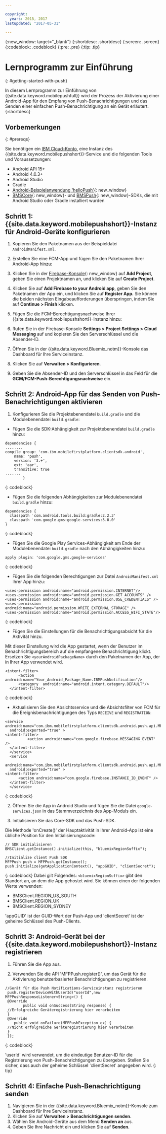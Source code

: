 ```yaml
---

copyright:
  years: 2015, 2017
lastupdated: "2017-05-31"

---
```


{:new_window: target="_blank"}
{:shortdesc: .shortdesc}
{:screen: .screen}
{:codeblock: .codeblock}
{:pre: .pre}
{:tip: .tip}

# Lernprogramm zur Einführung
{: #getting-started-with-push}

In diesem Lernprogramm zur Einführung von {{site.data.keyword.mobilepushfull}} wird der Prozess der Aktivierung einer Android-App für den Empfang von Push-Benachrichtigungen und das Senden einer einfachen Push-Benachrichtigung an ein Gerät erläutert.
{:shortdesc}

<div id="prerequisites"></div>

## Vorbemerkungen
{: #prereqs}

Sie benötigen ein [IBM Cloud-Konto](https://console.bluemix.net/registration/), eine Instanz des
{{site.data.keyword.mobilepushshort}}-Service und die folgenden Tools und Voraussetzungen:

  * Android API 15+
  * Android 4.0.3+
  * Android Studio
  * Gradle
  * [Android-Beispielanwendung 'helloPush'](https://github.com/ibm-bluemix-mobile-services/bms-samples-android-hellopush){: new_window}
  * [BMSCore](https://github.com/ibm-bluemix-mobile-services/bms-clientsdk-android-core){: new_window}- und
  [BMSPush](https://github.com/ibm-bluemix-mobile-services/bms-clientsdk-android-push){: new_window}-SDKs, die mit Android Studio oder Gradle installiert wurden

## Schritt 1: {{site.data.keyword.mobilepushshort}}-Instanz für Android-Geräte konfigurieren

1. Kopieren Sie den Paketnamen aus der Beispieldatei `AndroidManifest.xml`.

2. Erstellen Sie eine FCM-App und fügen Sie den Paketnamen Ihrer Android-App hinzu:
  1. Klicken Sie in der [Firebase-Konsole](https://console.firebase.google.com){: new_window} auf **Add Project**, geben Sie einen Projektnamen an, und klicken Sie auf **Create Project**.
  2. Klicken Sie auf **Add Firebase to your Android app**, geben Sie den Paketnamen der App ein, und klicken Sie auf **Register App**. Sie können die beiden nächsten Eingabeaufforderungen überspringen, indem Sie auf **Continue > Finish** klicken. 

3. Fügen Sie die FCM-Berechtigungsnachweise Ihrer {{site.data.keyword.mobilepushshort}}-Instanz hinzu:
  1. Rufen Sie in der Firebase-Konsole **Settings > Project Settings > Cloud Messaging** auf und kopieren Sie den Serverschlüssel und die Absender-ID.
  2. Öffnen Sie in der {{site.data.keyword.Bluemix_notm}}-Konsole das Dashboard für Ihre Serviceinstanz.
  3. Klicken Sie auf **Verwalten > Konfigurieren**.
  4. Geben Sie die Absender-ID und den Serverschlüssel in das Feld für die **GCM/FCM-Push-Berechtigungsnachweise** ein.

## Schritt 2: Android-App für das Senden von Push-Benachrichtigungen aktivieren

1. Konfigurieren Sie die Projektebenendatei `build.gradle` und die Modulebenendatei `build.gradle`:

  * Fügen Sie die SDK-Abhängigkeit zur Projektebenendatei `build.gradle` hinzu:
  
  ```
  dependencies {
  ........
  compile group: 'com.ibm.mobilefirstplatform.clientsdk.android',
      name: 'push',
      version: '3.+',
      ext: 'aar',
      transitive: true
  .......
	      }
  ```
  {: codeblock}

  * Fügen Sie die folgenden Abhängigkeiten zur Modulebenendatei `build.gradle` hinzu:
  
  ```
  dependencies {
    classpath 'com.android.tools.build:gradle:2.2.3'
    classpath 'com.google.gms:google-services:3.0.0'
  }
  ```
  {: codeblock}
  
  * Fügen Sie die Google Play Services-Abhängigkeit am Ende der Modulebenendatei `build.gradle`  nach den Abhängigkeiten hinzu:
  
  ```
  apply plugin: 'com.google.gms.google-services'
  ```
  {: codeblock}
  
  * Fügen Sie die folgenden Berechtigungen zur Datei `AndroidManifest.xml` Ihrer App hinzu:
  
  ```
  <uses-permission android:name="android.permission.INTERNET"/>
  <uses-permission android:name="android.permission.GET_ACCOUNTS" />
  <uses-permission android:name="android.permission.USE_CREDENTIALS" />
  <uses-permission android:name="android.permission.WRITE_EXTERNAL_STORAGE" />
  <uses-permission android:name="android.permission.ACCESS_WIFI_STATE"/>
  ```
  {: codeblock}
  
  * Fügen Sie die Einstellungen für die Benachrichtigungsabsicht für die Aktivität hinzu. 
  
  Mit dieser Einstellung wird die App gestartet, wenn der Benutzer im Benachrichtigungsbereich auf die empfangene Benachrichtigung klickt. Ersetzen Sie `<yourAndroidPackageName>` durch den Paketnamen der App, der in Ihrer App verwendet wird.
  
  ```
  <intent-filter>
		<action android:name="Your_Android_Package_Name.IBMPushNotification"/>
		<category  android:name="android.intent.category.DEFAULT"/>
	</intent-filter>
  ```
  {: codeblock}
  
  * Aktualisieren Sie den Absichtsservice und die Absichtsfilter von FCM für die Ereignisbenachrichtigungen des Typs `RECEIVE` und `REGISTRATION`:
  
  ```
  <service android:name="com.ibm.mobilefirstplatform.clientsdk.android.push.api.MFPPushIntentService"
    android:exported="true" >
  <intent-filter>
    	    <action android:name="com.google.firebase.MESSAGING_EVENT" />
    </intent-filter>
	</service>
	<service
    android:name="com.ibm.mobilefirstplatform.clientsdk.android.push.api.MFPPush"
    android:exported="true" >
  <intent-filter>
        <action android:name="com.google.firebase.INSTANCE_ID_EVENT" />
    </intent-filter>
	</service>
  ```
  {: codeblock}
  
2. Öffnen Sie die App in Android Studio und fügen Sie die Datei `google-services.json` in das Stammverzeichnis des App-Moduls ein.

3. Initialisieren Sie das Core-SDK und das Push-SDK. 

Die Methode 'onCreate()' der Hauptaktivität in Ihrer Android-App ist eine übliche Position für den Initialisierungscode:

```
// SDK initialisieren
BMSClient.getInstance().initialize(this, "bluemixRegionSuffix");

//Initialize client Push SDK
MFPPush push = MFPPush.getInstance();
push.initialize(getApplicationContext(), "appGUID", "clientSecret");
```
{: codeblock}
Dabei gilt Folgendes: `<bluemixRegionSuffix>` gibt den Standort an, an dem die App gehostet wird. Sie können einen der folgenden Werte verwenden:

  * BMSClient.REGION_US_SOUTH
  * BMSClient.REGION_UK
  * BMSClient.REGION_SYDNEY

'appGUID' ist der GUID-Wert der Push-App und 'clientSecret' ist der geheime Schlüssel des Push-Clients. 

## Schritt 3: Android-Gerät bei der {{site.data.keyword.mobilepushshort}}-Instanz registrieren

1. Führen Sie die App aus.

2. Verwenden Sie die API 'MFPPush.register()', um das Gerät für die Aktivierung benutzerbasierter Benachrichtigungen zu registrieren.

```
//Gerät für die Push Notifications-Serviceinstanz registrieren
 push.registerDeviceWithUserId("userId",new MFPPushResponseListener<String>() {
 @Override
		public void onSuccess(String response) {
 //Erfolgreiche Geräteregistrierung hier verarbeiten
 }
 @Override
    public void onFailure(MFPPushException ex) {
 //Nicht erfolgreiche Geräteregistrierung hier verarbeiten
 }
 });
 ```
 {: codeblock}
 
 
 'userId' wird verwendet, um die eindeutige Benutzer-ID für die Registrierung von Push-Benachrichtigungen zu übergeben. Stellen Sie sicher, dass auch der geheime Schlüssel 'clientSecret' angegeben wird.
 {: tip}
 
 ## Schritt 4: Einfache Push-Benachrichtigung senden
 
 1. Navigieren Sie in der {{site.data.keyword.Bluemix_notm}}-Konsole zum Dashboard für Ihre Serviceinstanz.
 2. Klicken Sie auf **Verwalten > Benachrichtigungen senden**.
 3. Wählen Sie Android-Geräte aus dem Menü **Senden an** aus.
 4. Geben Sie Ihre Nachricht ein und klicken Sie auf **Senden**. 
 
